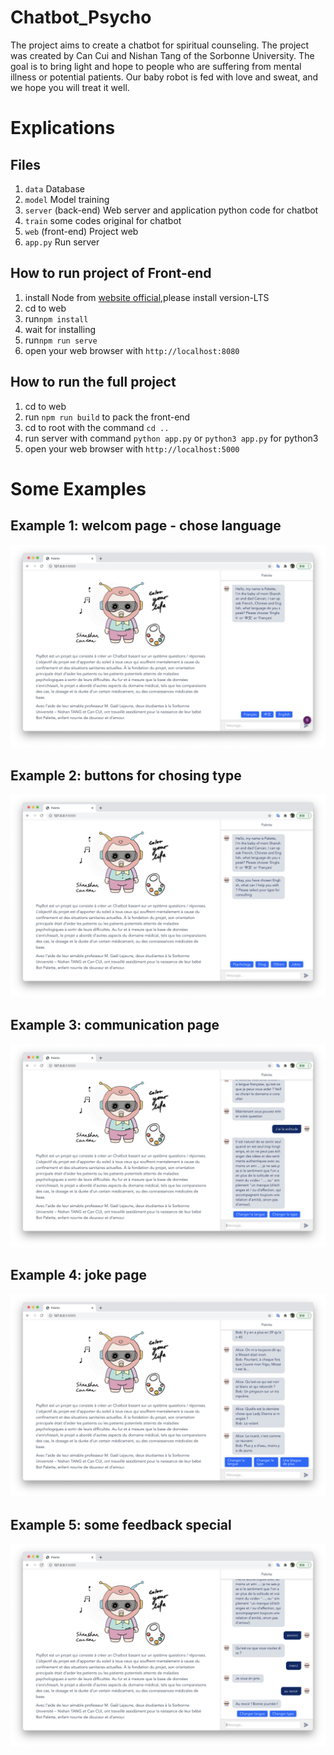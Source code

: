 # Chatbot_Psycho

The project aims to create a chatbot for spiritual counseling. The project was created by Can Cui and Nishan Tang of the Sorbonne University. The goal is to bring light and hope to people who are suffering from mental illness or potential patients. Our baby robot is fed with love and sweat, and we hope you will treat it well.

# Explications

## Files

1. `data` Database
2. `model` Model training
3. `server` (back-end) Web server and application python code for chatbot
4. `train` some codes original for chatbot
5. `web` (front-end) Project web
6. `app.py` Run server


## How to run project of Front-end

1. install Node from [website official](https://nodejs.org/en/),please install version-LTS
2. cd to web
3. run`npm install`
4. wait for installing
5. run`npm run serve`
6. open your web browser with `http://localhost:8080`

## How to run the full project

1. cd to web
2. run `npm run build` to pack the front-end
3. cd to root with the command `cd ..` 
4. run server with command `python app.py` or `python3 app.py` for python3
5. open your web browser with `http://localhost:5000`

# Some Examples

## Example 1: welcom page - chose language
![Image text](img-folder/welcome_page.png)

## Example 2: buttons for chosing type
![Image text](img-folder/chose_type.png)

## Example 3: communication page
![Image text](img-folder/communication_page_ex.png)

## Example 4: joke page
![Image text](img-folder/joke_fr.png)

## Example 5: some feedback special
![Image text](img-folder/feedback_special.png)


